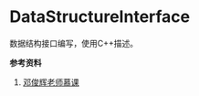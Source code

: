 # DataStructureInterface

数据结构接口编写，使用C++描述。

**参考资料**

1. [邓俊辉老师慕课](https://dsa.cs.tsinghua.edu.cn/~deng/ds/dsacpp/index.htm)
